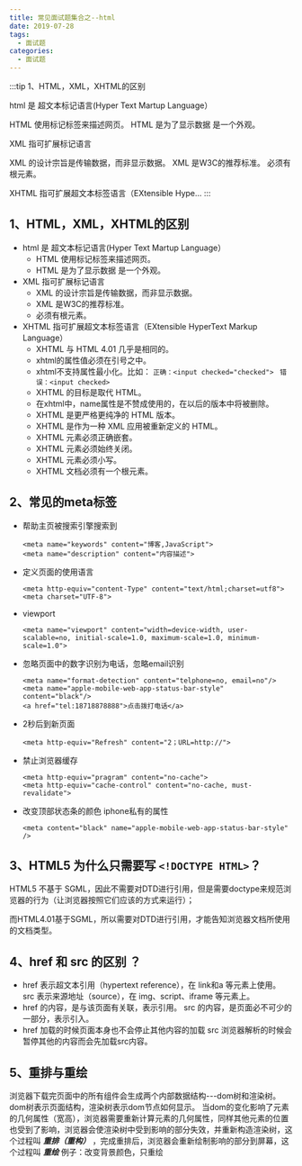 ```yaml
---
title: 常见面试题集合之--html
date: 2019-07-28
tags:
  - 面试题
categories:
  - 面试题
---
```


:::tip
1、HTML，XML，XHTML的区别

html 是 超文本标记语言(Hyper Text Martup Language）

HTML 使用标记标签来描述网页。
HTML 是为了显示数据 是一个外观。


XML 指可扩展标记语言

XML 的设计宗旨是传输数据，而非显示数据。
XML 是W3C的推荐标准。
必须有根元素。


XHTML 指可扩展超文本标签语言（EXtensible Hype...
:::

<!-- more -->

## 1、HTML，XML，XHTML的区别
- html 是 超文本标记语言(Hyper Text Martup Language）
   * HTML 使用标记标签来描述网页。
   * HTML 是为了显示数据 是一个外观。
- XML 指可扩展标记语言
   * XML 的设计宗旨是传输数据，而非显示数据。
   * XML 是W3C的推荐标准。
   * 必须有根元素。
- XHTML 指可扩展超文本标签语言（EXtensible HyperText Markup Language）
  * XHTML 与 HTML 4.01 几乎是相同的。
  * xhtml的属性值必须在引号之中。
  * xhtml不支持属性最小化。比如： 
   `正确：<input checked="checked"> `
   `错误：<input checked> `
  * XHTML 的目标是取代 HTML。
  * 在xhtml中，name属性是不赞成使用的，在以后的版本中将被删除。
  * XHTML 是更严格更纯净的 HTML 版本。
  * XHTML 是作为一种 XML 应用被重新定义的 HTML。
  * XHTML 元素必须正确嵌套。
  * XHTML 元素必须始终关闭。
  * XHTML 元素必须小写。
  * XHTML 文档必须有一个根元素。
## 2、常见的meta标签
- 帮助主页被搜索引擎搜索到
	```
	<meta name="keywords" content="博客,JavaScript">
	<meta name="description" content="内容描述">
	 ```
- 定义页面的使用语言
	```
	<meta http-equiv="content-Type" content="text/html;charset=utf8">
	<meta charset="UTF-8">
	 ```
- viewport
	```
	<meta name="viewport" content="width=device-width, user-scalable=no, initial-scale=1.0, maximum-scale=1.0, minimum-scale=1.0">
	 ```
- 忽略页面中的数字识别为电话，忽略email识别
	```
	<meta name="format-detection" content="telphone=no, email=no"/>
	<meta name="apple-mobile-web-app-status-bar-style" content="black"/>
	<a href="tel:18718878888">点击拨打电话</a>
	 ```
- 2秒后到新页面
	```
	<meta http-equiv="Refresh" content="2；URL=http://">
	 ```
- 禁止浏览器缓存
	```
	<meta http-equiv="pragram" content="no-cache"> 
	<meta http-equiv="cache-control" content="no-cache, must-revalidate"> 
	 ```
- 改变顶部状态条的颜色 iphone私有的属性
	```
	<meta content="black" name="apple-mobile-web-app-status-bar-style" />
	 ```
## 3、HTML5 为什么只需要写 ```<!DOCTYPE HTML>```？
HTML5 不基于 SGML，因此不需要对DTD进行引用，但是需要doctype来规范浏览器的行为（让浏览器按照它们应该的方式来运行）；

而HTML4.01基于SGML，所以需要对DTD进行引用，才能告知浏览器文档所使用的文档类型。
## 4、href 和 src 的区别 ？
- href 表示超文本引用（hypertext reference），在 link和a 等元素上使用。
src 表示来源地址（source），在 img、script、iframe 等元素上。
- href 的内容，是与该页面有关联，表示引用。
src 的内容，是页面必不可少的一部分，表示引入。
- href 加载的时候页面本身也不会停止其他内容的加载
src 浏览器解析的时候会暂停其他的内容而会先加载src内容。
## 5、重排与重绘
浏览器下载完页面中的所有组件会生成两个内部数据结构---dom树和渲染树。
dom树表示页面结构，渲染树表示dom节点如何显示。
当dom的变化影响了元素的几何属性（宽高），浏览器需要重新计算元素的几何属性，同样其他元素的位置也受到了影响，浏览器会使渲染树中受到影响的部分失效，并重新构造渲染树，这个过程叫 ***重排（重构）*** ，完成重排后，浏览器会重新绘制影响的部分到屏幕，这个过程叫 ***重绘***
例子：改变背景颜色，只重绘
